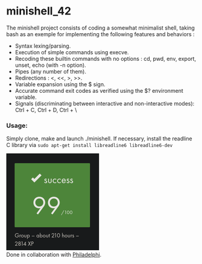 # minishell_42
The minishell project consists of coding a somewhat minimalist shell, taking bash as an exemple for implementing the following features and behaviors :
<ul>
<li>Syntax lexing/parsing.</li>
<li>Execution of simple commands using execve.</li>
<li>Recoding these builtin commands with no options : cd, pwd, env, export, unset, echo (with -n option).</li>
<li>Pipes (any number of them).</li>
<li>Redirections : <, <<, >, >>.</li>
<li>Variable expansion using the $ sign.</li>
<li>Accurate command exit codes as verified using the $? environment variable.</li>
<li>Signals (discriminating between interactive and non-interactive modes): Ctrl + C, Ctrl + D, Ctrl + \</li>
</ul>

<h3>Usage:</h3>
Simply clone, make and launch ./minishell. If necessary, install the readline C library via <code>sudo apt-get install libreadline6 libreadline6-dev</code>

![screenshot](final_grade.png)<br>
Done in collaboration with [Philadelphi](https://github.com/philadelphi).
